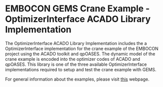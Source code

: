 EMBOCON GEMS Crane Example - OptimizerInterface ACADO Library Implementation
============================================================================

The OptimizerInterface ACADO Library Implementation includes the a OptimizerInterface implementation for the crane example of the EMBOCON project using the ACADO toolkit and qpOASES. The dynamic model of the crane example is encoded into the optimizer codes of ACADO and qpOASES. This library is one of the three available OptimizerInterface implementations required to setup and test the crane example with GEMS.

For general information about the examples, please visit [this](http://embocon.org/index.php/Category:GEMS) webpage.
